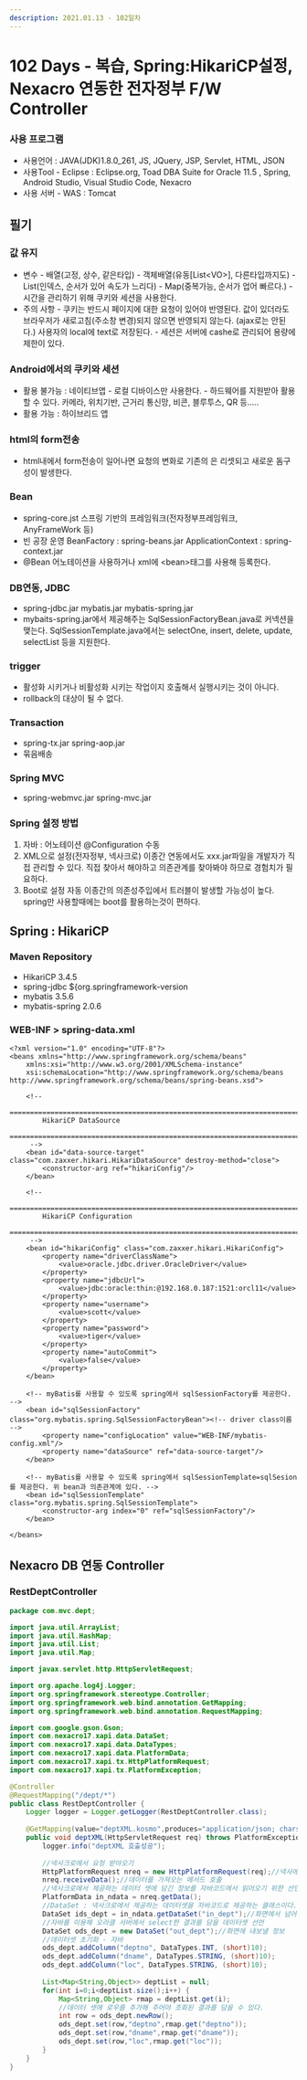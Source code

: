 ```yaml
---
description: 2021.01.13 - 102일차
---
```


# 102 Days - 복습, Spring:HikariCP설정, Nexacro 연동한 전자정부 F/W Controller

### 사용 프로그램

* 사용언어 : JAVA\(JDK\)1.8.0\_261, JS, JQuery, JSP, Servlet, HTML, JSON
* 사용Tool  - Eclipse : Eclipse.org, Toad DBA Suite for Oracle 11.5 , Spring, Android Studio, Visual Studio Code, Nexacro
* 사용 서버 - WAS : Tomcat

## 필기

### 값 유지

* 변수 - 배열\(고정, 상수, 같은타입\) - 객체배열\(유동\[List&lt;VO&gt;\], 다른타입까지도\) - List\(인덱스, 순서가 있어 속도가 느리다\) - Map\(중복가능, 순서가 업어 빠르다.\) - 시간을 관리하기 위해 쿠키와 세션을 사용한다.
* 주의 사항 - 쿠키는 반드시 페이지에 대한 요청이 있어야 반영된다.   값이 있더라도 브라우저가 새로고침\(주소창 변경\)되지 않으면 반영되지 않는다. \(ajax로는 안된다.\)   사용자의 local에 text로 저장된다. - 세션은 서버에 cashe로 관리되어 용량에 제한이 있다.

### Android에서의 쿠키와 세션

* 활용 불가능 : 네이티브앱 - 로컬 디바이스만 사용한다. - 하드웨어를 지원받아 활용할 수 있다.   카메라, 위치기반, 근거리 통신망, 비콘, 블루투스, QR 등.....
* 활용 가능 : 하이브리드 앱

### html의 form전송

* html내에서 form전송이 일어나면 요청의 변화로 기존의 은 리셋되고 새로운 돔구성이 발생한다.

### Bean

* spring-core.jst 스프링 기반의 프레임워크\(전자정부프레임워크, AnyFrameWork 등\)
* 빈 공장 운영 BeanFactory : spring-beans.jar ApplicationContext : spring-context.jar
* @Bean 어노테이션을 사용하거나 xml에 &lt;bean&gt;태그를 사용해 등록한다.

### DB연동, JDBC

* spring-jdbc.jar mybatis.jar mybatis-spring.jar
* mybaits-spring.jar에서 제공해주는 SqlSessionFactoryBean.java로 커넥션을 맺는다. SqlSessionTemplate.java에서는 selectOne, insert, delete, update, selectList 등을 지원한다.

### trigger

* 활성화 시키거나 비활성화 시키는 작업이지 호출해서 실행시키는 것이 아니다.
* rollback의 대상이 될 수 없다.

### Transaction

* spring-tx.jar spring-aop.jar
* 묶음배송

### Spring MVC

* spring-webmvc.jar spring-mvc.jar

### Spring 설정 방법

1. 자바 : 어노테이션 @Configuration 수동
2. XML으로 설정\(전자정부, 넥사크로\) 이종간 연동에서도 xxx.jar파일을 개발자가 직접 관리할 수 있다. 직접 찾아서 해야하고 의존관계를 찾아봐야 하므로 경험치가 필요하다.
3. Boot로 설정 자동 이종간의 의존성주입에서 트러블이 발생할 가능성이 높다. spring만 사용할때에는 boot를 활용하는것이 편하다.

## Spring : HikariCP

### Maven Repository

* HikariCP 3.4.5
* spring-jdbc ${org.springframework-version
* mybatis 3.5.6
* mybatis-spring 2.0.6

### WEB-INF &gt; spring-data.xml

```markup
<?xml version="1.0" encoding="UTF-8"?>
<beans xmlns="http://www.springframework.org/schema/beans"
	xmlns:xsi="http://www.w3.org/2001/XMLSchema-instance"
	xsi:schemaLocation="http://www.springframework.org/schema/beans http://www.springframework.org/schema/beans/spring-beans.xsd">
	
	<!-- 
	=============================================================================================================
		HikariCP DataSource
	=============================================================================================================
	 -->
	<bean id="data-source-target" class="com.zaxxer.hikari.HikariDataSource" destroy-method="close">
		<constructor-arg ref="hikariConfig"/>
	</bean>
	
	<!-- 
	=============================================================================================================
		HikariCP Configuration
	=============================================================================================================
	 -->
	<bean id="hikariConfig" class="com.zaxxer.hikari.HikariConfig">
		<property name="driverClassName">
			<value>oracle.jdbc.driver.OracleDriver</value>
		</property>
		<property name="jdbcUrl">
			<value>jdbc:oracle:thin:@192.168.0.187:1521:orcl11</value>
		</property>
		<property name="username">
			<value>scott</value>
		</property>
		<property name="password">
			<value>tiger</value>
		</property>
		<property name="autoCommit">
			<value>false</value>
		</property>
	</bean>
	
	<!-- myBatis를 사용할 수 있도록 spring에서 sqlSessionFactory를 제공한다. -->
	<bean id="sqlSessionFactory" class="org.mybatis.spring.SqlSessionFactoryBean"><!-- driver class이름 -->
		<property name="configLocation" value="WEB-INF/mybatis-config.xml"/>
		<property name="dataSource" ref="data-source-target"/>
	</bean>
	
	<!-- myBatis를 사용할 수 있도록 spring에서 sqlSessionTemplate=sqlSesion를 제공한다. 위 bean과 의존관계에 있다. -->
	<bean id="sqlSessionTemplate" class="org.mybatis.spring.SqlSessionTemplate">
		<constructor-arg index="0" ref="sqlSessionFactory"/>
	</bean>

</beans>	
```

## Nexacro DB 연동 Controller

### RestDeptController

```java
package com.mvc.dept;

import java.util.ArrayList;
import java.util.HashMap;
import java.util.List;
import java.util.Map;

import javax.servlet.http.HttpServletRequest;

import org.apache.log4j.Logger;
import org.springframework.stereotype.Controller;
import org.springframework.web.bind.annotation.GetMapping;
import org.springframework.web.bind.annotation.RequestMapping;

import com.google.gson.Gson;
import com.nexacro17.xapi.data.DataSet;
import com.nexacro17.xapi.data.DataTypes;
import com.nexacro17.xapi.data.PlatformData;
import com.nexacro17.xapi.tx.HttpPlatformRequest;
import com.nexacro17.xapi.tx.PlatformException;

@Controller
@RequestMapping("/dept/*")
public class RestDeptController {
	Logger logger = Logger.getLogger(RestDeptController.class);	
	
	@GetMapping(value="deptXML.kosmo",produces="application/json; charset=UTF-8")
	public void deptXML(HttpServletRequest req) throws PlatformException {
		logger.info("deptXML 호출성공");
		
		//넥사크로에서 요청 받아오기
		HttpPlatformRequest nreq = new HttpPlatformRequest(req);//넥사에서 제공하는 요청객체
		nreq.receiveData();//데이터를 가져오는 메서드 호출
		//넥사크로에서 제공하는 데이터 셋에 담긴 정보를 자바코드에서 읽어오기 위한 선언
		PlatformData in_ndata = nreq.getData();
		//DataSet : 넥사크로에서 제공하는 데이터셋을 자바코드로 제공하는 클래스이다.
		DataSet ids_dept = in_ndata.getDataSet("in_dept");//화면에서 넘어온 데이터셋을 읽기위한 코드
		//자바를 이용해 오라클 서버에서 select한 결과를 담을 데이터셋 선언
		DataSet ods_dept = new DataSet("out_dept");//화면에 내보낼 정보
		//데이터셋 초기화 - 자바
		ods_dept.addColumn("deptno", DataTypes.INT, (short)10);
		ods_dept.addColumn("dname", DataTypes.STRING, (short)10);
		ods_dept.addColumn("loc", DataTypes.STRING, (short)10);
		
		List<Map<String,Object>> deptList = null;
		for(int i=0;i<deptList.size();i++) {
			Map<String,Object> rmap = deptList.get(i);
			//데이터 셋에 로우를 추가해 주어야 조회된 결과를 담을 수 있다.
			int row = ods_dept.newRow();
			ods_dept.set(row,"deptno",rmap.get("deptno"));
			ods_dept.set(row,"dname",rmap.get("dname"));
			ods_dept.set(row,"loc",rmap.get("loc"));
		}
	}
}
```

